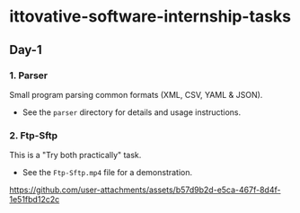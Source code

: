 # ittovative-software-internship-tasks

## Day-1

### 1. Parser
Small program parsing common formats (XML, CSV, YAML & JSON).
- See the `parser` directory for details and usage instructions.

### 2. Ftp-Sftp
This is a "Try both practically" task.
- See the `Ftp-Sftp.mp4` file for a demonstration.

https://github.com/user-attachments/assets/b57d9b2d-e5ca-467f-8d4f-1e51fbd12c2c

